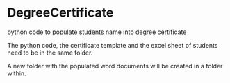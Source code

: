 # DegreeCertificate
python code to populate students name into degree certificate


The python code, the certificate template and the excel sheet of students need to be in the same folder.

A new folder with the populated word documents will be created in a folder within.
